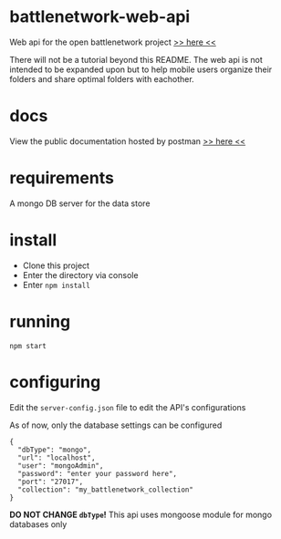 # battlenetwork-web-api
Web api for the open battlenetwork project [>> here <<](https://github.com/TheMaverickProgrammer/battlenetwork)

There will not be a tutorial beyond this README. The web api is not intended to be expanded upon but to help mobile users organize their folders
and share optimal folders with eachother.

# docs
View the public documentation hosted by postman [>> here <<](https://documenter.getpostman.com/view/9873403/SWLYAWAU?version=latest)

# requirements
A mongo DB server for the data store

# install
- Clone this project
- Enter the directory via console
- Enter `npm install`

# running
`npm start`

# configuring
Edit the `server-config.json` file to edit the API's configurations

As of now, only the database settings can be configured

```
{
  "dbType": "mongo",
  "url": "localhost",
  "user": "mongoAdmin",
  "password": "enter your password here",
  "port": "27017",
  "collection": "my_battlenetwork_collection"
}
```

**DO NOT CHANGE `dbType`!** This api uses mongoose module for mongo databases only
